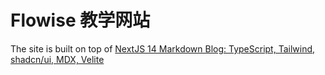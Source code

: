 # Flowise 教学网站

The site is built on top of [NextJS 14 Markdown Blog: TypeScript, Tailwind, shadcn/ui, MDX, Velite](https://www.youtube.com/watch?v=tSI98g3PDyE)
